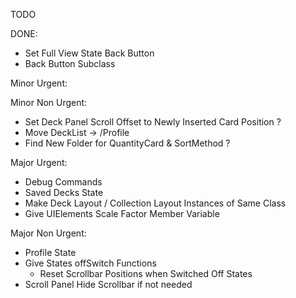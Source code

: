 TODO

DONE:
- Set Full View State Back Button
- Back Button Subclass

Minor Urgent:

Minor Non Urgent:
- Set Deck Panel Scroll Offset to Newly Inserted Card Position ?
- Move DeckList -> /Profile
- Find New Folder for QuantityCard & SortMethod ?

Major Urgent:
- Debug Commands
- Saved Decks State
- Make Deck Layout / Collection Layout Instances of Same Class
- Give UIElements Scale Factor Member Variable

Major Non Urgent:
- Profile State
- Give States offSwitch Functions
    - Reset Scrollbar Positions when Switched Off States
- Scroll Panel Hide Scrollbar if not needed
